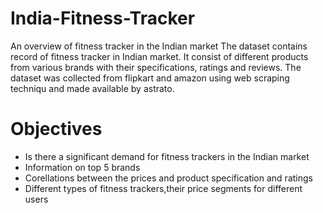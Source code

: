 # India-Fitness-Tracker
An overview of fitness tracker in the Indian market
The dataset contains record of fitness tracker in Indian market. It consist of different products from various brands with their specifications, ratings and reviews. The dataset was collected from flipkart and amazon using web scraping techniqu and made available by astrato. 
# Objectives
- Is there a significant demand for fitness trackers in the Indian market
- Information on top 5 brands
- Corellations between the prices and product specification and ratings
- Different types of fitness trackers,their price segments for different users

